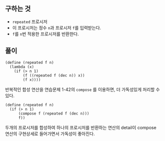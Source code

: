## 구하는 것
- `repeated` 프로시저
- 이 프로시저는 정수 `n`과 프로시저 `f`를 입력받는다.  
- `f`를 `n`번 적용한 프로시저를 반환한다.

## 풀이
```racket
(define (repeated f n)
  (lambda (x)
    (if (> n 1)
        (f ((repeated f (dec n)) x))
        (f x))))

```

반복적인 합성 연산을 연습문제 1-42의 `compose` 를 이용하면, 
더 가독성있게 처리할 수 있다. 

```racket
(define (repeated f n)
  (if (> n 1)
      (compose f (repeated f (dec n)))
      f))
```

두개의 프로시저를 합성하여 하나의 프로시저를 반환하는 연산의 detail이 
compose 연산의 구현상세로 들어가면서 가독성이 좋아진다. 

